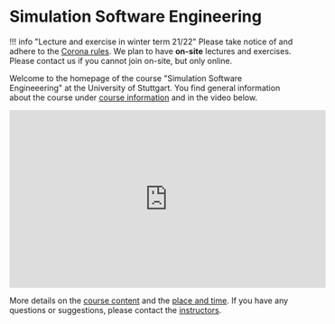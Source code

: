 # Simulation Software Engineering

!!! info "Lecture and exercise in winter term 21/22"
    Please take notice of and adhere to the [Corona rules](corona-rules.md). We plan to have **on-site** lectures and exercises. Please contact us if you cannot join on-site, but only online. 

Welcome to the homepage of the course "Simulation Software Engineeering" at the University of Stuttgart.
You find general information about the course under [course information](course-information.md) and in the video below.

<p align="center">
    <iframe width="560" height="315" src="https://www.youtube.com/embed/1GUVWLSxt2s" title="YouTube video player" frameborder="0" allow="accelerometer; autoplay; clipboard-write; encrypted-media; gyroscope; picture-in-picture" allowfullscreen></iframe>
</p>

More details on the [course content](course-content) and the [place and time](place-and-time.md).
If you have any questions or suggestions, please contact the [instructors](staff.md).
